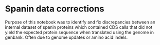# Spanin data corrections
Purpose of this notebook was to identify and fix discrepancies between an internal dataset of spanin proteins which contained CDS calls that did not yield the expected protein sequence when translated using the genome in genbank. Often due to genome updates or amino acid indels.
